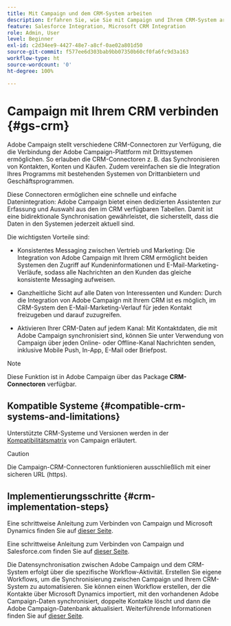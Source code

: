 ```yaml
---
title: Mit Campaign und dem CRM-System arbeiten
description: Erfahren Sie, wie Sie mit Campaign und Ihrem CRM-System arbeiten können
feature: Salesforce Integration, Microsoft CRM Integration
role: Admin, User
level: Beginner
exl-id: c2d34ee9-4427-48e7-a8cf-0ae02a801d50
source-git-commit: f577ee6d303bab9bb07350b60cf0fa6fc9d3a163
workflow-type: ht
source-wordcount: '0'
ht-degree: 100%

---
```


# Campaign mit Ihrem CRM verbinden {#gs-crm}

Adobe Campaign stellt verschiedene CRM-Connectoren zur Verfügung, die die Verbindung der Adobe Campaign-Plattform mit Drittsystemen ermöglichen. So erlauben die CRM-Connectoren z. B. das Synchronisieren von Kontakten, Konten und Käufen. Zudem vereinfachen sie die Integration Ihres Programms mit bestehenden Systemen von Drittanbietern und Geschäftsprogrammen.

Diese Connectoren ermöglichen eine schnelle und einfache Datenintegration: Adobe Campaign bietet einen dedizierten Assistenten zur Erfassung und Auswahl aus den im CRM verfügbaren Tabellen. Damit ist eine bidirektionale Synchronisation gewährleistet, die sicherstellt, dass die Daten in den Systemen jederzeit aktuell sind.

Die wichtigsten Vorteile sind:

* Konsistentes Messaging zwischen Vertrieb und Marketing: Die Integration von Adobe Campaign mit Ihrem CRM ermöglicht beiden Systemen den Zugriff auf Kundeninformationen und E-Mail-Marketing-Verläufe, sodass alle Nachrichten an den Kunden das gleiche konsistente Messaging aufweisen.

* Ganzheitliche Sicht auf alle Daten von Interessenten und Kunden: Durch die Integration von Adobe Campaign mit Ihrem CRM ist es möglich, im CRM-System den E-Mail-Marketing-Verlauf für jeden Kontakt freizugeben und darauf zuzugreifen.

* Aktivieren Ihrer CRM-Daten auf jedem Kanal: Mit Kontaktdaten, die mit Adobe Campaign synchronisiert sind, können Sie unter Verwendung von Campaign über jeden Online- oder Offline-Kanal Nachrichten senden, inklusive Mobile Push, In-App, E-Mail oder Briefpost.


>[!NOTE]
>
>Diese Funktion ist in Adobe Campaign über das Package **CRM-Connectoren** verfügbar.

## Kompatible Systeme {#compatible-crm-systems-and-limitations}

Unterstützte CRM-Systeme und Versionen werden in der [Kompatibilitätsmatrix](../start/compatibility-matrix.md) von Campaign erläutert.

>[!CAUTION]
>
> Die Campaign-CRM-Connectoren funktionieren ausschließlich mit einer sicheren URL (https).

## Implementierungsschritte {#crm-implementation-steps}

Eine schrittweise Anleitung zum Verbinden von Campaign und Microsoft Dynamics finden Sie auf [dieser Seite](ac-ms-dyn.md).

Eine schrittweise Anleitung zum Verbinden von Campaign und Salesforce.com finden Sie auf [dieser Seite](ac-sfdc.md).

Die Datensynchronisation zwischen Adobe Campaign und dem CRM-System erfolgt über die spezifische Workflow-Aktivität. Erstellen Sie eigene Workflows, um die Synchronisierung zwischen Campaign und Ihrem CRM-System zu automatisieren. Sie können einen Workflow erstellen, der die Kontakte über Microsoft Dynamics importiert, mit den vorhandenen Adobe Campaign-Daten synchronisiert, doppelte Kontakte löscht und dann die Adobe Campaign-Datenbank aktualisiert. Weiterführende Informationen finden Sie auf [dieser Seite](crm-data-sync.md).
